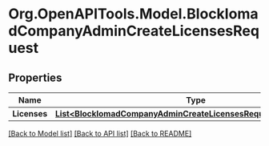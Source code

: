# Org.OpenAPITools.Model.BlockIomadCompanyAdminCreateLicensesRequest

## Properties

Name | Type | Description | Notes
------------ | ------------- | ------------- | -------------
**Licenses** | [**List&lt;BlockIomadCompanyAdminCreateLicensesRequestLicensesInner&gt;**](BlockIomadCompanyAdminCreateLicensesRequestLicensesInner.md) |  | 

[[Back to Model list]](../README.md#documentation-for-models) [[Back to API list]](../README.md#documentation-for-api-endpoints) [[Back to README]](../README.md)

